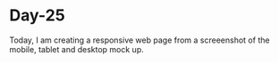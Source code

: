 # Day-25

Today, I am creating a responsive web page from a screeenshot of the mobile, tablet and desktop mock up.
